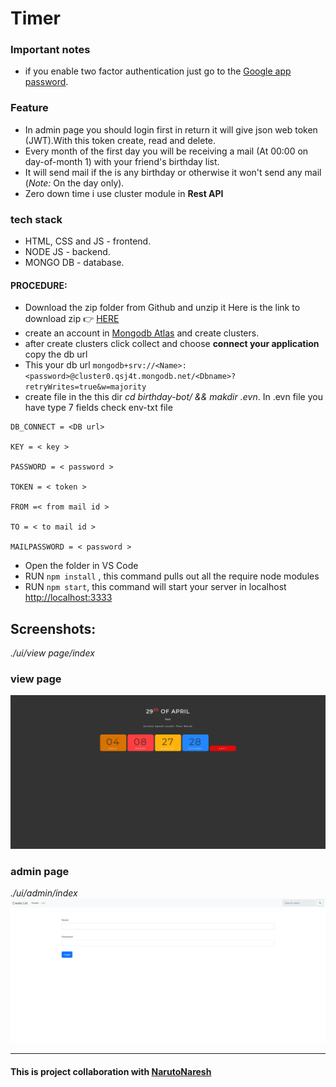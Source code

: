 # Timer


### Important notes
- if you enable two factor authentication just go to the <a href="https://accounts.google.com/signin/v2/challenge/pwd?continue=https%3A%2F%2Fmyaccount.google.com%2Fapppasswords&service=accountsettings&osid=1&rart=ANgoxceliHH3i_yNpwxnNB7Ssvy8wRprr4l6VYxYl77f123oW1xGZMWIvqLUE8VZufTeofV_pfb4kZzinEu37maKdDx4hzl-DQ&TL=AM3QAYYePb_smzztW-pnHuNmNY59Qx4wEO6qehioGMNtHUPW-Vr0qGHaLoOldIsv&flowName=GlifWebSignIn&cid=1&flowEntry=ServiceLogin">Google app password</a>. 

### Feature
- In admin page you should login first in return it will give json web token (JWT).With this token create, read and delete. 
- Every month of the first day you will be receiving a mail (At 00:00 on day-of-month 1) with your friend's birthday list.
- It will send mail if the is any birthday or otherwise it won't send any mail (*Note:* On the day only).
- Zero down time i use cluster module in **Rest API**


### tech stack
- HTML, CSS and JS - frontend.
- NODE JS - backend.
- MONGO DB - database.

#### PROCEDURE:
- Download the zip folder from Github and unzip it
Here is the link to download zip 👉
<a href='https://github.com/avinashboy/birthday-bot'>HERE</a>
- create an account in <a href="https://www.mongodb.com/try">Mongodb Atlas</a> and create clusters.
- after create clusters click collect and choose **connect your application** copy the db url
- This your db url `mongodb+srv://<Name>:<password>@cluster0.qsj4t.mongodb.net/<Dbname>?retryWrites=true&w=majority`
- create file in the this dir  *cd birthday-bot/ && makdir .evn*. In .evn file you have type 7 fields check env-txt file
```
DB_CONNECT = <DB url>

KEY = < key >

PASSWORD = < password >

TOKEN = < token >

FROM =< from mail id >

TO = < to mail id >

MAILPASSWORD = < password >
```
- Open the folder in VS Code
- RUN <code>npm install</code> , this command pulls out all the require node modules
- RUN <code>npm start</code>, this command will start your server in localhost <a href="http://localhost:3333">http://localhost:3333</a>

## Screenshots:
*./ui/view page/index*
### view page
![view page](/screenshot/1.png)

### admin page
*./ui/admin/index*
![admin page](/screenshot/2.png)


---

#### This is project collaboration with <a href="https://github.com/NarutoNaresh">NarutoNaresh</a>
